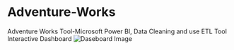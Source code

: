 # Adventure-Works
Adventure Works Tool-Microsoft Power BI,   Data Cleaning and use ETL Tool Interactive Dashboard
![Daseboard Image](https://github.com/Raghu73/Adventure-Works/assets/92812561/e112403d-2393-4ec2-9aa9-99f96065f08f)
